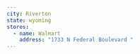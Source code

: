 ```yaml
---
city: Riverton
state: wyoming
stores:
  - name: Walmart
    address: "1733 N Federal Boulevard "
---
```

